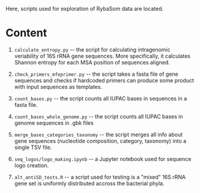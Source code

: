 Here, scripts used for exploration of RybaSom data are located.

# Content

1. `calculate_entropy.py` -- the script for calculating intragenomic veriability of 16S rRNA gene sequences. More specifically, it calculates Shannon entropy for each MSA position of sequences aligned.

2. `check_primers_mfeprimer.py` -- the script takes a fasta file of gene sequences and checks if hardcoded primers can produce some product with input sequences as templates.

3. `count_bases.py` -- the script counts all IUPAC bases in sequences in a fasta file.

4. `count_bases_whole_genome.py` -- the script counts all IUPAC bases in genome sequences in .gbk files

5. `merge_bases_categories_taxonomy` -- the script merges all info about gene sequences (nucleotide composition, category, taxonomy) into a single TSV file.

6. `seq_logos/logo_making.ipynb` -- a Jupyter notebook used for sequence logo creation.

7. `alt_antiSD_tests.R` -- a script used for testing is a "mixed" 16S rRNA gene set is uniformly distributed accross the bacterial phyla.


